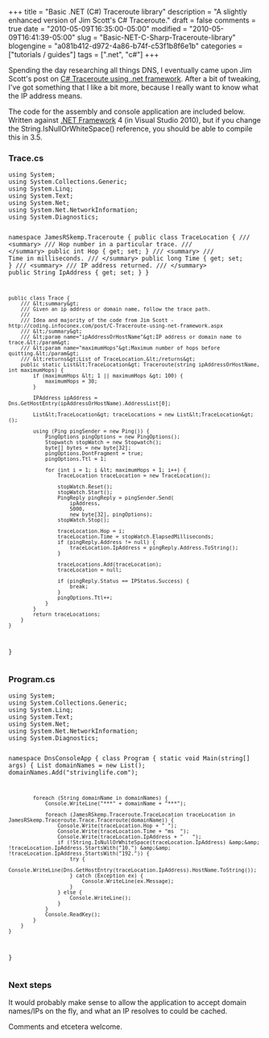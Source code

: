 +++
title = "Basic .NET (C#) Traceroute library"
description = "A slightly enhanced version of Jim Scott's C# Traceroute."
draft = false
comments = true
date = "2010-05-09T16:35:00-05:00"
modified = "2010-05-09T16:41:39-05:00"
slug = "Basic-NET-C-Sharp-Traceroute-library"
blogengine = "a081b412-d972-4a86-b74f-c53f1b8f6e1b"
categories = ["tutorials / guides"]
tags = [".net", "c#"]
+++

<p>Spending the day researching all things DNS, I eventually came upon Jim Scott's post on <a rel="external" href="http://coding.infoconex.com/post/C-Traceroute-using-net-framework.aspx">C# Traceroute using .net framework</a>. After a bit of tweaking, I've got something that I like a bit more, because I really want to know what the IP address means.</p>
<p>The code for the assembly and console application are included below. Written against <a rel="external" href="http://smallestdotnet.com/">.NET Framework</a> 4 (in Visual Studio 2010), but if you change the String.IsNullOrWhiteSpace() reference, you should be able to compile this in 3.5.</p>
<h3>Trace.cs</h3>
<pre class="code"><code class="csharp">using System;
using System.Collections.Generic;
using System.Linq;
using System.Text;
using System.Net;
using System.Net.NetworkInformation;
using System.Diagnostics;

namespace JamesRSkemp.Traceroute {
	public class TraceLocation {
		/// &lt;summary&gt;
		/// Hop number in a particular trace.
		/// &lt;/summary&gt;
		public int Hop { get; set; }
		/// &lt;summary&gt;
		/// Time in milliseconds.
		/// &lt;/summary&gt;
		public long Time { get; set; }
		/// &lt;summary&gt;
		/// IP address returned.
		/// &lt;/summary&gt;
		public String IpAddress { get; set; }
	}

	public class Trace {
		/// &lt;summary&gt;
		/// Given an ip address or domain name, follow the trace path.
		/// 
		/// Idea and majority of the code from Jim Scott - http://coding.infoconex.com/post/C-Traceroute-using-net-framework.aspx
		/// &lt;/summary&gt;
		/// &lt;param name="ipAddressOrHostName"&gt;IP address or domain name to trace.&lt;/param&gt;
		/// &lt;param name="maximumHops"&gt;Maximum number of hops before quitting.&lt;/param&gt;
		/// &lt;returns&gt;List of TraceLocation.&lt;/returns&gt;
		public static List&lt;TraceLocation&gt; Traceroute(string ipAddressOrHostName, int maximumHops) {
			if (maximumHops &lt; 1 || maximumHops &gt; 100) {
				maximumHops = 30;
			}

			IPAddress ipAddress = Dns.GetHostEntry(ipAddressOrHostName).AddressList[0];

			List&lt;TraceLocation&gt; traceLocations = new List&lt;TraceLocation&gt;();

			using (Ping pingSender = new Ping()) {
				PingOptions pingOptions = new PingOptions();
				Stopwatch stopWatch = new Stopwatch();
				byte[] bytes = new byte[32];
				pingOptions.DontFragment = true;
				pingOptions.Ttl = 1;

				for (int i = 1; i &lt; maximumHops + 1; i++) {
					TraceLocation traceLocation = new TraceLocation();

					stopWatch.Reset();
					stopWatch.Start();
					PingReply pingReply = pingSender.Send(
						ipAddress,
						5000,
						new byte[32], pingOptions);
					stopWatch.Stop();

					traceLocation.Hop = i;
					traceLocation.Time = stopWatch.ElapsedMilliseconds;
					if (pingReply.Address != null) {
						traceLocation.IpAddress = pingReply.Address.ToString();
					}

					traceLocations.Add(traceLocation);
					traceLocation = null;

					if (pingReply.Status == IPStatus.Success) {
						break;
					}
					pingOptions.Ttl++;
				}
			}
			return traceLocations;
		}
	}
}</code></pre>
<h3>Program.cs</h3>
<pre class="code"><code class="csharp">using System;
using System.Collections.Generic;
using System.Linq;
using System.Text;
using System.Net;
using System.Net.NetworkInformation;
using System.Diagnostics;

namespace DnsConsoleApp {
	class Program {
		static void Main(string[] args) {
			List domainNames = new List();
			domainNames.Add("strivinglife.com");

			foreach (String domainName in domainNames) {
				Console.WriteLine("***" + domainName + "***");

				foreach (JamesRSkemp.Traceroute.TraceLocation traceLocation in JamesRSkemp.Traceroute.Trace.Traceroute(domainName)) {
					Console.Write(traceLocation.Hop + "	");
					Console.Write(traceLocation.Time + "ms	");
					Console.Write(traceLocation.IpAddress + "	");
					if (!String.IsNullOrWhiteSpace(traceLocation.IpAddress) &amp;&amp; !traceLocation.IpAddress.StartsWith("10.") &amp;&amp; !traceLocation.IpAddress.StartsWith("192.")) {
						try {
							Console.WriteLine(Dns.GetHostEntry(traceLocation.IpAddress).HostName.ToString());
						} catch (Exception ex) {
							Console.WriteLine(ex.Message);
						}
					} else {
						Console.WriteLine();
					}
				}
				Console.ReadKey();
			}
		}
	}
}</code></pre>
<h3>Next steps</h3>
<p>It would probably make sense to allow the application to accept domain names/IPs on the fly, and what an IP resolves to could be cached.</p>
<p>Comments and etcetera welcome.</p>
